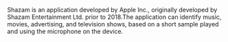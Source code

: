 Shazam is an application developed by Apple Inc., originally developed by Shazam Entertainment Ltd. prior to 2018.The application can identify music, movies, advertising, and television shows, based on a short sample played and using the microphone on the device. 
